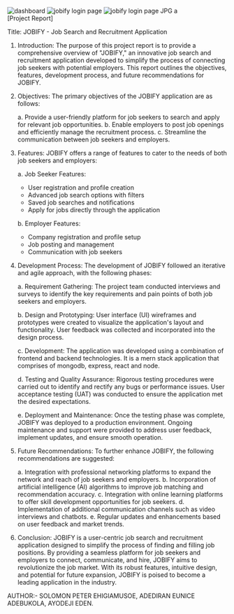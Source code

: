 ![dashboard](https://github.com/Eunice2000/alx-jopify-project/assets/111003697/57382cec-0ecc-4fe9-ac17-333b4d1bf688)
![jobify login page](https://github.com/Eunice2000/alx-jopify-project/assets/111003697/03cd3464-55fb-4e6b-aa0e-9f0eed46cfbf)
![jobify login page JPG a](https://github.com/Eunice2000/alx-jopify-project/assets/111003697/ae228b19-8385-487a-9806-cfa1a9223734)   
[Project Report]

Title: JOBIFY - Job Search and Recruitment Application

1. Introduction:
The purpose of this project report is to provide a comprehensive overview of "JOBIFY," an innovative job search and recruitment application developed to simplify the process of connecting job seekers with potential employers. This report outlines the objectives, features, development process, and future recommendations for JOBIFY.

2. Objectives:
The primary objectives of the JOBIFY application are as follows:

   a. Provide a user-friendly platform for job seekers to search and apply for relevant job opportunities.
   b. Enable employers to post job openings and efficiently manage the recruitment process.
   c. Streamline the communication between job seekers and employers.
  
3. Features:
JOBIFY offers a range of features to cater to the needs of both job seekers and employers:

   a. Job Seeker Features:
      - User registration and profile creation
      - Advanced job search options with filters
      - Saved job searches and notifications
      - Apply for jobs directly through the application

   b. Employer Features:
      - Company registration and profile setup
      - Job posting and management
      - Communication with job seekers
      
4. Development Process:
The development of JOBIFY followed an iterative and agile approach, with the following phases:

   a. Requirement Gathering: The project team conducted interviews and surveys to identify the key requirements and pain points of both job seekers and employers.

   b. Design and Prototyping: User interface (UI) wireframes and prototypes were created to visualize the application's layout and functionality. User feedback was collected and incorporated into the design process.

   c. Development: The application was developed using a combination of frontend and backend technologies. It is a mern stack application that comprises of mongodb, express, react and node.

   d. Testing and Quality Assurance: Rigorous testing procedures were carried out to identify and rectify any bugs or performance issues. User acceptance testing (UAT) was conducted to ensure the application met the desired expectations.

   e. Deployment and Maintenance: Once the testing phase was complete, JOBIFY was deployed to a production environment. Ongoing maintenance and support were provided to address user feedback, implement updates, and ensure smooth operation.

5. Future Recommendations:
To further enhance JOBIFY, the following recommendations are suggested:

   a. Integration with professional networking platforms to expand the network and reach of job seekers and employers.
   b. Incorporation of artificial intelligence (AI) algorithms to improve job matching and recommendation accuracy.
   c. Integration with online learning platforms to offer skill development opportunities for job seekers.
   d. Implementation of additional communication channels such as video interviews and chatbots.
   e. Regular updates and enhancements based on user feedback and market trends.

6. Conclusion:
JOBIFY is a user-centric job search and recruitment application designed to simplify the process of finding and filling job positions. By providing a seamless platform for job seekers and employers to connect, communicate, and hire, JOBIFY aims to revolutionize the job market. With its robust features, intuitive design, and potential for future expansion, JOBIFY is poised to become a leading application in the industry.


AUTHOR:- SOLOMON PETER EHIGIAMUSOE, ADEDIRAN EUNICE ADEBUKOLA, AYODEJI EDEN.
